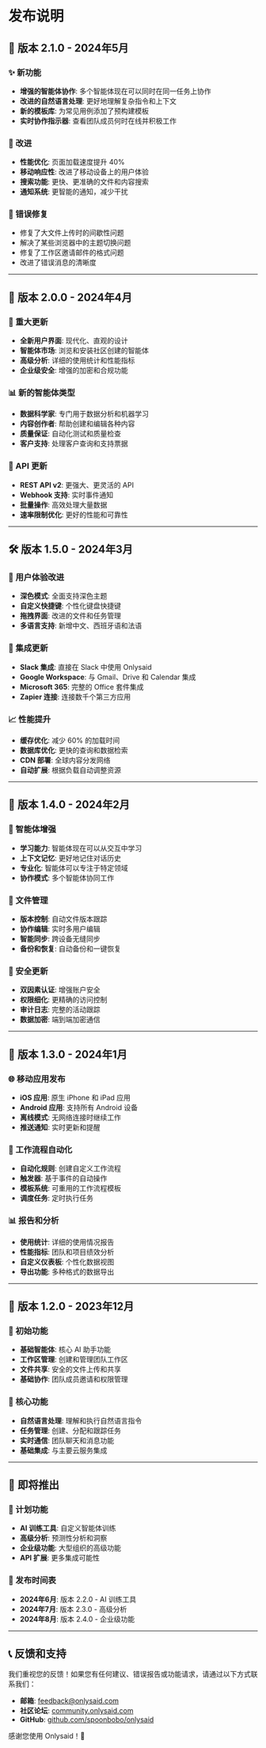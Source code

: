 # 发布说明

## 🚀 版本 2.1.0 - 2024年5月

### ✨ 新功能

- **增强的智能体协作**: 多个智能体现在可以同时在同一任务上协作
- **改进的自然语言处理**: 更好地理解复杂指令和上下文
- **新的模板库**: 为常见用例添加了预构建模板
- **实时协作指示器**: 查看团队成员何时在线并积极工作

### 🔧 改进

- **性能优化**: 页面加载速度提升 40%
- **移动响应性**: 改进了移动设备上的用户体验
- **搜索功能**: 更快、更准确的文件和内容搜索
- **通知系统**: 更智能的通知，减少干扰

### 🐛 错误修复

- 修复了大文件上传时的间歇性问题
- 解决了某些浏览器中的主题切换问题
- 修复了工作区邀请邮件的格式问题
- 改进了错误消息的清晰度

---

## 🎯 版本 2.0.0 - 2024年4月

### 🌟 重大更新

- **全新用户界面**: 现代化、直观的设计
- **智能体市场**: 浏览和安装社区创建的智能体
- **高级分析**: 详细的使用统计和性能指标
- **企业级安全**: 增强的加密和合规功能

### 📊 新的智能体类型

- **数据科学家**: 专门用于数据分析和机器学习
- **内容创作者**: 帮助创建和编辑各种内容
- **质量保证**: 自动化测试和质量检查
- **客户支持**: 处理客户查询和支持票据

### 🔄 API 更新

- **REST API v2**: 更强大、更灵活的 API
- **Webhook 支持**: 实时事件通知
- **批量操作**: 高效处理大量数据
- **速率限制优化**: 更好的性能和可靠性

---

## 🛠️ 版本 1.5.0 - 2024年3月

### 🎨 用户体验改进

- **深色模式**: 全面支持深色主题
- **自定义快捷键**: 个性化键盘快捷键
- **拖拽界面**: 改进的文件和任务管理
- **多语言支持**: 新增中文、西班牙语和法语

### 🔗 集成更新

- **Slack 集成**: 直接在 Slack 中使用 Onlysaid
- **Google Workspace**: 与 Gmail、Drive 和 Calendar 集成
- **Microsoft 365**: 完整的 Office 套件集成
- **Zapier 连接**: 连接数千个第三方应用

### 📈 性能提升

- **缓存优化**: 减少 60% 的加载时间
- **数据库优化**: 更快的查询和数据检索
- **CDN 部署**: 全球内容分发网络
- **自动扩展**: 根据负载自动调整资源

---

## 🔧 版本 1.4.0 - 2024年2月

### 🤖 智能体增强

- **学习能力**: 智能体现在可以从交互中学习
- **上下文记忆**: 更好地记住对话历史
- **专业化**: 智能体可以专注于特定领域
- **协作模式**: 多个智能体协同工作

### 📁 文件管理

- **版本控制**: 自动文件版本跟踪
- **协作编辑**: 实时多用户编辑
- **智能同步**: 跨设备无缝同步
- **备份和恢复**: 自动备份和一键恢复

### 🔐 安全更新

- **双因素认证**: 增强账户安全
- **权限细化**: 更精确的访问控制
- **审计日志**: 完整的活动跟踪
- **数据加密**: 端到端加密通信

---

## 📱 版本 1.3.0 - 2024年1月

### 🌐 移动应用发布

- **iOS 应用**: 原生 iPhone 和 iPad 应用
- **Android 应用**: 支持所有 Android 设备
- **离线模式**: 无网络连接时继续工作
- **推送通知**: 实时更新和提醒

### 🎯 工作流程自动化

- **自动化规则**: 创建自定义工作流程
- **触发器**: 基于事件的自动操作
- **模板系统**: 可重用的工作流程模板
- **调度任务**: 定时执行任务

### 📊 报告和分析

- **使用统计**: 详细的使用情况报告
- **性能指标**: 团队和项目绩效分析
- **自定义仪表板**: 个性化数据视图
- **导出功能**: 多种格式的数据导出

---

## 🎉 版本 1.2.0 - 2023年12月

### 🚀 初始功能

- **基础智能体**: 核心 AI 助手功能
- **工作区管理**: 创建和管理团队工作区
- **文件共享**: 安全的文件上传和共享
- **基础协作**: 团队成员邀请和权限管理

### 🔧 核心功能

- **自然语言处理**: 理解和执行自然语言指令
- **任务管理**: 创建、分配和跟踪任务
- **实时通信**: 团队聊天和消息功能
- **基础集成**: 与主要云服务集成

---

## 🔮 即将推出

### 🌟 计划功能

- **AI 训练工具**: 自定义智能体训练
- **高级分析**: 预测性分析和洞察
- **企业级功能**: 大型组织的高级功能
- **API 扩展**: 更多集成可能性

### 📅 发布时间表

- **2024年6月**: 版本 2.2.0 - AI 训练工具
- **2024年7月**: 版本 2.3.0 - 高级分析
- **2024年8月**: 版本 2.4.0 - 企业级功能

---

## 📞 反馈和支持

我们重视您的反馈！如果您有任何建议、错误报告或功能请求，请通过以下方式联系我们：

- **邮箱**: feedback@onlysaid.com
- **社区论坛**: [community.onlysaid.com](https://community.onlysaid.com)
- **GitHub**: [github.com/spoonbobo/onlysaid](https://github.com/spoonbobo/onlysaid)

感谢您使用 Onlysaid！🎉
